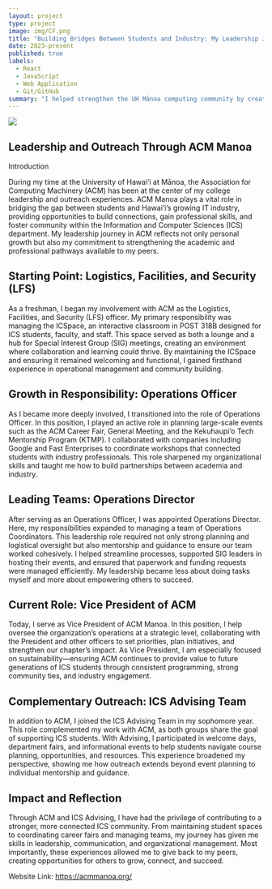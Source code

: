```yaml
---
layout: project
type: project
image: img/CF.png
title: "Building Bridges Between Students and Industry: My Leadership Journey"
date: 2023-present
published: true
labels:
  - React
  - JavaScript
  - Web Application
  - Git/GitHub
summary: "I helped strengthen the UH Mānoa computing community by creating opportunities, fostering industry ties, and supporting student growth."
---
```


<img class="img-fluid" src="../img/Group.png">

## Leadership and Outreach Through ACM Manoa
Introduction

During my time at the University of Hawai‘i at Mānoa, the Association for Computing Machinery (ACM) has been at the center of my college leadership and outreach experiences. ACM Manoa plays a vital role in bridging the gap between students and Hawai‘i’s growing IT industry, providing opportunities to build connections, gain professional skills, and foster community within the Information and Computer Sciences (ICS) department. My leadership journey in ACM reflects not only personal growth but also my commitment to strengthening the academic and professional pathways available to my peers.

## Starting Point: Logistics, Facilities, and Security (LFS)

As a freshman, I began my involvement with ACM as the Logistics, Facilities, and Security (LFS) officer. My primary responsibility was managing the ICSpace, an interactive classroom in POST 318B designed for ICS students, faculty, and staff. This space served as both a lounge and a hub for Special Interest Group (SIG) meetings, creating an environment where collaboration and learning could thrive. By maintaining the ICSpace and ensuring it remained welcoming and functional, I gained firsthand experience in operational management and community building.

## Growth in Responsibility: Operations Officer

As I became more deeply involved, I transitioned into the role of Operations Officer. In this position, I played an active role in planning large-scale events such as the ACM Career Fair, General Meeting, and the Kekuhaupi‘o Tech Mentorship Program (KTMP). I collaborated with companies including Google and Fast Enterprises to coordinate workshops that connected students with industry professionals. This role sharpened my organizational skills and taught me how to build partnerships between academia and industry.

## Leading Teams: Operations Director

After serving as an Operations Officer, I was appointed Operations Director. Here, my responsibilities expanded to managing a team of Operations Coordinators. This leadership role required not only strong planning and logistical oversight but also mentorship and guidance to ensure our team worked cohesively. I helped streamline processes, supported SIG leaders in hosting their events, and ensured that paperwork and funding requests were managed efficiently. My leadership became less about doing tasks myself and more about empowering others to succeed.

## Current Role: Vice President of ACM

Today, I serve as Vice President of ACM Manoa. In this position, I help oversee the organization’s operations at a strategic level, collaborating with the President and other officers to set priorities, plan initiatives, and strengthen our chapter’s impact. As Vice President, I am especially focused on sustainability—ensuring ACM continues to provide value to future generations of ICS students through consistent programming, strong community ties, and industry engagement.

## Complementary Outreach: ICS Advising Team

In addition to ACM, I joined the ICS Advising Team in my sophomore year. This role complemented my work with ACM, as both groups share the goal of supporting ICS students. With Advising, I participated in welcome days, department fairs, and informational events to help students navigate course planning, opportunities, and resources. This experience broadened my perspective, showing me how outreach extends beyond event planning to individual mentorship and guidance.

## Impact and Reflection

Through ACM and ICS Advising, I have had the privilege of contributing to a stronger, more connected ICS community. From maintaining student spaces to coordinating career fairs and managing teams, my journey has given me skills in leadership, communication, and organizational management. Most importantly, these experiences allowed me to give back to my peers, creating opportunities for others to grow, connect, and succeed.

Website Link: <a href="https://acmmanoa.org/"><i class="large github icon "></i>https://acmmanoa.org/</a>
